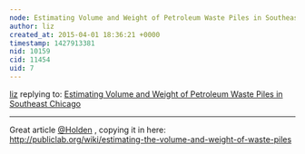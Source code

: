 ```yaml
---
node: Estimating Volume and Weight of Petroleum Waste Piles in Southeast Chicago
author: liz
created_at: 2015-04-01 18:36:21 +0000
timestamp: 1427913381
nid: 10159
cid: 11454
uid: 7
---
```




[liz](../profile/liz) replying to: [Estimating Volume and Weight of Petroleum Waste Piles in Southeast Chicago](../notes/Holden/03-11-2014/estimating-volume-and-weight-of-petroleum-waste-piles-in-southeast-chicago)

----
Great article [@Holden](/profile/Holden) , copying it in here: http://publiclab.org/wiki/estimating-the-volume-and-weight-of-waste-piles